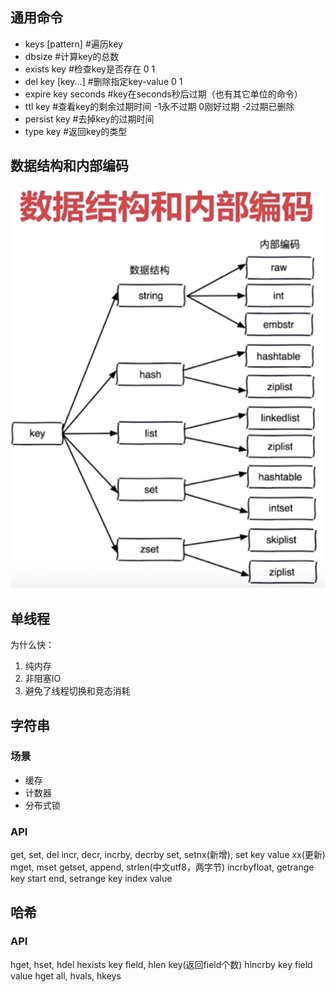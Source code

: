 ## 通用命令
- keys [pattern] #遍历key
- dbsize #计算key的总数
- exists key #检查key是否存在 0 1
- del key [key...] #删除指定key-value 0 1
- expire key seconds #key在seconds秒后过期（也有其它单位的命令）
- ttl key #查看key的剩余过期时间 -1永不过期 0刚好过期 -2过期已删除
- persist key #去掉key的过期时间
- type key #返回key的类型

## 数据结构和内部编码
![title](https://raw.githubusercontent.com/Elingering/note-images/master/gitnote/2020/03/26/Snipaste_2020-03-26_17-22-15-1585214568363.png)


## 单线程
为什么快：
1. 纯内存
2. 非阻塞IO
3. 避免了线程切换和竞态消耗

## 字符串
### 场景
- 缓存
- 计数器
- 分布式锁

### API
get, set, del
incr, decr, incrby, decrby
set, setnx(新增), set key value xx(更新)
mget, mset
getset, append, strlen(中文utf8，两字节)
incrbyfloat, getrange key start end, setrange key index value

## 哈希
### API
hget, hset, hdel
hexists key field, hlen key(返回field个数)
hincrby key field value
hget all, hvals, hkeys

